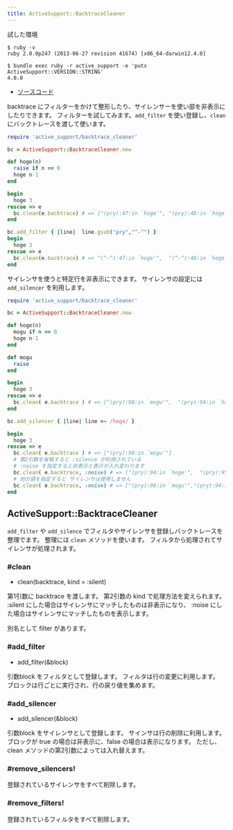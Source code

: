 ```yaml
---
title: ActiveSupport::BacktraceCleaner
---
```


試した環境

```
$ ruby -v
ruby 2.0.0p247 (2013-06-27 revision 41674) [x86_64-darwin12.4.0]
```

```
$ bundle exec ruby -r active_support -e 'puts ActiveSupport::VERSION::STRING'
4.0.0
```

* [ソースコード](https://github.com/rails/rails/blob/master/activesupport/lib/active_support/backtrace_cleaner.rb)

backtrace にフィルターをかけて整形したり、サイレンサーを使い部を非表示にしたりできます。
フィルターを試してみます。`add_filter` を使い登録し、`clean` にバックトレースを渡して使います。

```ruby
require 'active_support/backtrace_cleaner'

bc = ActiveSupport::BacktraceCleaner.new

def hoge(n)
  raise if n == 0
  hoge n-1
end

begin
  hoge 3
rescue => e
  bc.clean(e.backtrace) # => ["(pry):47:in `hoge'", "(pry):48:in `hoge'", "(pry):48:in `hoge'", "(pry):48:in `hoge'"]
end

bc.add_filter { |line|  line.gsub("pry","^-^") }
begin
  hoge 3
rescue => e
  bc.clean(e.backtrace) # => "(^-^):47:in `hoge'",  "(^-^):48:in `hoge'",  "(^-^):48:in `hoge'"]
end
```

サイレンサを使うと特定行を非表示にできます。
サイレンサの設定には `add_silencer` を利用します。

```ruby
require 'active_support/backtrace_cleaner'

bc = ActiveSupport::BacktraceCleaner.new

def hoge(n)
  mogu if n == 0
  hoge n-1
end

def mogu
  raise
end

begin
  hoge 3
rescue => e
  bc.clean( e.backtrace ) # => ["(pry):98:in `mogu'",  "(pry):94:in `hoge'",  "(pry):95:in `hoge'",  "(pry):95:in `hoge'",  "(pry):95:in `hoge'",
end

bc.add_silencer { |line| line =~ /hoge/ }

begin
  hoge 3
rescue => e
  bc.clean( e.backtrace ) # => ["(pry):98:in `mogu'"]
  # 第2引数を省略すると :silence が利用されている
  # :noise を指定すると非表示と表示が入れ変わります
  bc.clean( e.backtrace, :noise) # => ["(pry):94:in `hoge'",  "(pry):95:in `hoge'",  "(pry):95:in `hoge'", "(pry):95:in `hoge'"]
  # 他の値を指定すると サイレンサは使用しません
  bc.clean( e.backtrace, :noise) # => ["(pry):98:in `mogu'","(pry):94:in `hoge'",  "(pry):95:in `hoge'",  "(pry):95:in `hoge'", "(pry):95:in `hoge'"]
end
```

ActiveSupport::BacktraceCleaner
--------------------------------------------------------------------------------

`add_filter` や `add_silence` でフィルタやサイレンサを登録しバックトレースを整理でます。
整理には `clean` メソッドを使います。
フィルタから処理されてサイレンサが処理されます。

### #clean

* clean(backtrace, kind = :silent)

第1引数に backtrace を渡します。
第2引数の kind で処理方法を変えられます。
:silent にした場合はサイレンサにマッチしたものは非表示になり、
:noise にした場合はサイレンサにマッチしたものを表示します。

別名として filter があります。

### #add_filter

* add_filter(&block)

引数block をフィルタとして登録します。
フィルタは行の変更に利用します。
ブロックは行ごとに実行され、行の戻り値を集めます。

### #add_silencer

* add_silencer(&block)

引数block をサイレンサとして登録します。
サインサは行の削除に利用します。
ブロックが true の場合は非表示に、false の場合は表示になります。
ただし、clean メソッドの第2引数によっては入れ替えます。

### #remove_silencers!

登録されているサイレンサをすべて削除します。

### #remove_filters!

登録されているフィルタをすべて削除します。
